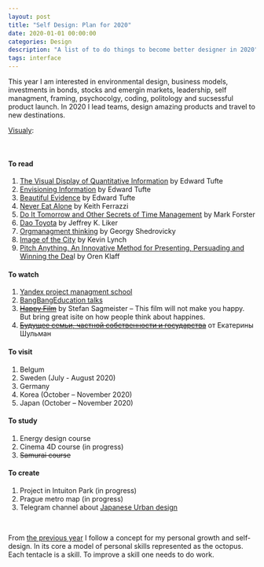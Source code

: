 ```yaml
---
layout: post
title: "Self Design: Plan for 2020"
date: 2020-01-01 00:00:00
categories: Design
description: "A list of to do things to become better designer in 2020"
tags: interface
---
```


This year I am interested in environmental design, business models, investments in bonds, stocks and emergin markets, leadership, self managment, framing, psychocolgy, coding, politology and sucsessful product launch. In 2020 I lead teams, design amazing products and travel to new destinations.

[Visualy](https://fff.works/octopus/sMDZj2e):

<img src="/assets/images/lazy.png" alt="Progress 2020" data-echo="/blog_img/posts/octopus.png">



#### To read

1. [The Visual Display of Quantitative Information](https://www.edwardtufte.com/tufte/books_vdqi) by Edward Tufte
2. [Envisioning Information](https://www.edwardtufte.com/tufte/books_ei) by Edward Tufte
3. [Beautiful Evidence](https://www.edwardtufte.com/tufte/books_be) by Edward Tufte
5. [Never Eat Alone](https://www.amazon.com/Never-Eat-Alone-Expanded-Updated/dp/0385346654) by Keith Ferrazzi
6. [Do It Tomorrow and Other Secrets of Time Management](https://www.amazon.com/Tomorrow-Other-Secrets-Time-Management/dp/0340909129/?ref=ldwg03-20) by Mark Forster
8. [Dao Toyota](https://www.amazon.com/gp/product/0071392319/ref=x_gr_w_bb?ie=UTF8&tag=x_gr_w_bb-20&linkCode=as2&camp=1789&creative=9325&creativeASIN=0071392319&SubscriptionId=1MGPYB6YW3HWK55XCGG2) by Jeffrey K. Liker
9. [Orgmanagment thinking](https://www.artlebedev.ru/izdal/orgupravlencheskoe-myshlenie/) by Georgy Shedrovicky
8. [Image of the City](https://www.amazon.com/Image-Harvard-Mit-Joint-Center-Studies/dp/0262620014) by Kevin Lynch
9. [Pitch Anything. An Innovative Method for Presenting, Persuading and Winning the Dea](https://www.amazon.com/Pitch-Anything-Innovative-Presenting-Persuading/dp/0071752854)l by Oren Klaff

#### To watch

1. [Yandex project managment school](https://www.youtube.com/channel/UCQmAuu6V3kSzdIfrszr5iKg)
6. [BangBangEducation talks](https://point.bangbangeducation.ru/talks)
3. [~~Happy Film~~](https://vimeo.com/ondemand/thehappyfilm) by Stefan Sagmeister – This film will not make you happy. But bring great isite on how people think about happines.
4. [~~Будущее семьи, частной собственности и государства~~](https://www.youtube.com/watch?v=n13hg-zFeyA) от Екатерины Шульман

#### To visit

1. Belgum
3. Sweden (July - August 2020)
5. Germany
7. Korea (October – November 2020)
8. Japan (October – November 2020)

#### To study

1. Energy design course
2. Cinema 4D course (in progress)
3. ~~Samurai course~~

#### To create

1. Project in Intuiton Park (in progress)
2. Prague metro map (in progress)
3. Telegram channel about [Japanese Urban design](https://t.me/japancitydesign)

<br>

From [the previous year](/design/2019/01/14/plan-2019.html) I follow a concept for my personal growth and self-design. In its core a model of personal skills represented as the octopus. Each tentacle is a skill. To improve a skill one needs to do work.